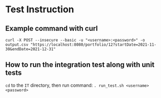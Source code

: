 # Test Instruction
## Example command with curl
`curl -X POST --insecure --basic -u "<username>:<password>" -o output.csv "https://localhost:8080/portfolio/12?startDate=2021-11-30&endDate=2021-12-31"`

## How to run the integration test along with unit tests
`cd` to the `IT` directory, then run command: `. run_test.sh <username> <password>`
